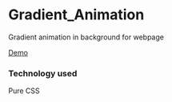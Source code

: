 # Gradient_Animation
Gradient animation in background for webpage

[Demo](https://devarshranpara.github.io/Gradient_Animation/)

### Technology used
Pure CSS 

